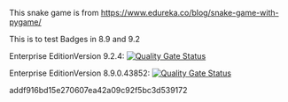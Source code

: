 This snake game is from https://www.edureka.co/blog/snake-game-with-pygame/

This is to test Badges in 8.9 and 9.2

Enterprise EditionVersion 9.2.4: [![Quality Gate Status](https://ee8-megan-us.ngrok.io/api/project_badges/measure?project=snakeGame&metric=alert_status&token=b6c5caadc91d8ede63634eeb5718bbe4525f5928)](https://ee8-megan-us.ngrok.io/dashboard?id=snakeGame)

Enterprise EditionVersion 8.9.0.43852: [![Quality Gate Status](<https://ee89-megan-us.ngrok.io/api/project_badges/measure?project=snakeGame&metric=alert_status&Authorization=Bearer addf916bd15e270607ea42a09c92f5bc3d539172>)](https://ee89-megan-us.ngrok.io/dashboard?id=snakeGame)

addf916bd15e270607ea42a09c92f5bc3d539172
